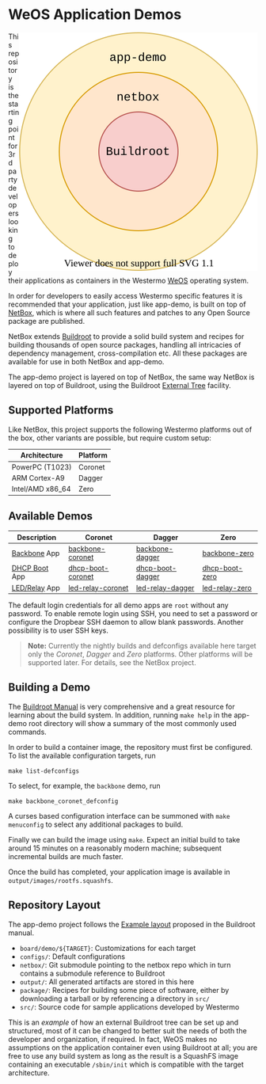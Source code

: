WeOS Application Demos
======================

<img align="right" src="doc/externals.svg" alt="Layers of Buildroot externals">

This repository is the starting point for 3rd party developers looking
to deploy their applications as containers in the Westermo [WeOS][]
operating system.

In order for developers to easily access Westermo specific features it
is recommended that your application, just like app-demo, is built on
top of [NetBox][], which is where all such features and patches to any
Open Source package are published.

NetBox extends [Buildroot][] to provide a solid build system and recipes
for building thousands of open source packages, handling all intricacies
of dependency management, cross-compilation etc.  All these packages are
available for use in both NetBox and app-demo.

The app-demo project is layered on top of NetBox, the same way NetBox is
layered on top of Buildroot, using the Buildroot [External Tree][]
facility.


Supported Platforms
-------------------

Like NetBox, this project supports the following Westermo platforms out
of the box, other variants are possible, but require custom setup:

| **Architecture** | **Platform** |
|------------------|--------------|
| PowerPC (T1023)  | Coronet      |
| ARM Cortex-A9    | Dagger       |
| Intel/AMD x86_64 | Zero         |


Available Demos
---------------

| **Description**   | **Coronet**           | **Dagger**           | **Zero**           |
|-------------------|-----------------------|----------------------|--------------------|
| [Backbone][]  App | [backbone-coronet][]  | [backbone-dagger][]  | [backbone-zero][]  |
| [DHCP Boot][] App | [dhcp-boot-coronet][] | [dhcp-boot-dagger][] | [dhcp-boot-zero][] |
| [LED/Relay][] App | [led-relay-coronet][] | [led-relay-dagger][] | [led-relay-zero][] |

The default login credentials for all demo apps are `root` without any
password.  To enable remote login using SSH, you need to set a password
or configure the Dropbear SSH daemon to allow blank passwords.  Another
possibility is to user SSH keys.

> **Note:** Currently the nightly builds and defconfigs available here
>           target only the _Coronet_, _Dagger_ and _Zero_ platforms.
>           Other platforms will be supported later.  For details, see
>           the NetBox project.


Building a Demo
---------------

The [Buildroot Manual][] is very comprehensive and a great resource for
learning about the build system. In addition, running `make help` in the
app-demo root directory will show a summary of the most commonly used
commands.

In order to build a container image, the repository must first be
configured.  To list the available configuration targets, run

    make list-defconfigs

To select, for example, the `backbone` demo, run

    make backbone_coronet_defconfig
	
A curses based configuration interface can be summoned with `make
menuconfig` to select any additional packages to build.

Finally we can build the image using `make`. Expect an initial build
to take around 15 minutes on a reasonably modern machine; subsequent
incremental builds are much faster.

Once the build has completed, your application image is available in
`output/images/rootfs.squashfs`.


Repository Layout
-----------------

The app-demo project follows the [Example layout][] proposed in the
Buildroot manual.

- `board/demo/${TARGET}`: Customizations for each target
- `configs/`: Default configurations
- `netbox/`: Git submodule pointing to the netbox repo which in turn
  contains a submodule reference to Buildroot
- `output/`: All generated artifacts are stored in this here
- `package/`: Recipes for building some piece of software, either by
  downloading a tarball or by referencing a directory in `src/`
- `src/`: Source code for sample applications developed by Westermo

This is an _example_ of how an external Buildroot tree can be set up and
structured, most of it can be changed to better suit the needs of both
the developer and organization, if required.  In fact, WeOS makes no
assumptions on the application container even using Buildroot at all;
you are free to use any build system as long as the result is a SquashFS
image containing an executable `/sbin/init` which is compatible with the
target architecture.


[WeOS]:              https://www.westermo.com/solutions/weos
[NetBox]:            https://github.com/westermo/netbox
[Buildroot]:         https://buildroot.org
[Buildroot Manual]:  https://buildroot.org/downloads/manual/manual.html
[External Tree]:     https://buildroot.org/downloads/manual/manual.html#outside-br-custom
[Example layout]:    https://buildroot.org/downloads/manual/manual.html#_example_layout
[Backbone]:          src/backbone/README.md
[DHCP Boot]:         src/dhcp-boot/README.md
[LED/Relay]:         src/led-relay/README.md

[backbone-coronet]:  https://nightly.link/westermo/app-demo/workflows/ci/master/app-demo-backbone-coronet.zip
[backbone-dagger]:   https://nightly.link/westermo/app-demo/workflows/ci/master/app-demo-backbone-dagger.zip
[backbone-zero]:     https://nightly.link/westermo/app-demo/workflows/ci/master/app-demo-backbone-zero.zip

[dhcp-boot-coronet]: https://nightly.link/westermo/app-demo/workflows/ci/master/app-demo-dhcp-boot-coronet.zip
[dhcp-boot-dagger]:  https://nightly.link/westermo/app-demo/workflows/ci/master/app-demo-dhcp-boot-dagger.zip
[dhcp-boot-zero]:    https://nightly.link/westermo/app-demo/workflows/ci/master/app-demo-dhcp-boot-zero.zip

[led-relay-coronet]: https://nightly.link/westermo/app-demo/workflows/ci/master/app-demo-led-relay-coronet.zip
[led-relay-dagger]:  https://nightly.link/westermo/app-demo/workflows/ci/master/app-demo-led-relay-dagger.zip
[led-relay-zero]:    https://nightly.link/westermo/app-demo/workflows/ci/master/app-demo-led-relay-zero.zip
